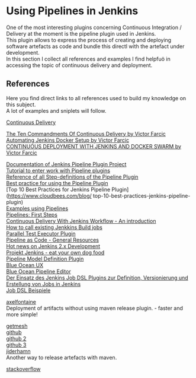 # Using Pipelines in Jenkins  
  
One of the most interesting plugins concerning Continuous Integration / Delivery at the moment is the pipeline plugin used in Jenkins.  
This plugin allows to express the process of creating and deploying software artefacts as code and bundle this directl with the artefact under development.  
In this section I collect all references and examples I find helpfuö in accessing the topic of continuous delivery and deployment.  
  
## References  
  
Here you find direct links to all references used to build my knowledge on this subject.  
A lot of examples and sniplets will follow.  

[Continuous Delivery](https://de.wikipedia.org/wiki/Continuous_Delivery)  

[The Ten Commandments Of Continuous Delivery by Victor Farcic](https://github.com/vfarcic/vfarcic.github.io/blob/master/cd-ten-commandments/article.md)  
[Automating Jenkins Docker Setup by Victor Farcic](https://github.com/vfarcic/vfarcic.github.io/blob/master/articles/uber-jenkins.md)  
[CONTINUOUS DEPLOYMENT WITH JENKINS AND DOCKER SWARM by Victor Farcic](http://vfarcic.github.io/jenkins-swarm/#/cover)  

[Documentation of Jenkins  Pipeline Plugin Project](https://jenkins.io/doc/pipeline/)  
[Tutorial to enter work with Pipeline plugins](https://github.com/jenkinsci/pipeline-plugin/blob/master/TUTORIAL.md)  
[Reference of all Step-definitions of the Pipeline Plugin](https://jenkins.io/doc/pipeline/steps/)  
[Best practice for using the Pipeline Plugin](https://github.com/jenkinsci/pipeline-examples/blob/master/docs/BEST_PRACTICES.md)  
[Top 10 Best Practices for Jenkins Pipeline Plugin](https://www.cloudbees.com/blog/  top-10-best-practices-jenkins-pipeline-plugin)  
[Examples using Pipelines](https://github.com/jenkinsci/pipeline-examples)  
[Pipelines: First Steps](https://jenkins.io/doc/pipeline/steps/workflow-basic-steps/)  
[Continuous Delivery With Jenkins Workflow - An introduction](https://dzone.com/refcardz/continuous-delivery-with-jenkins-workflow)  
[How to call existing Jenkkins Build jobs](https://github.com/jenkinsci/pipeline-examples/blob/master/pipeline-examples/trigger-job-on-all-nodes/triggerJobOnEveryNode.groovy)  
[Parallel Test Executor Plugin](https://wiki.jenkins-ci.org/display/JENKINS/Parallel+Test+Executor+Plugin)  
[Pipeline as Code - General Resources](https://jenkins.io/solutions/pipeline/)  
[Hot news on Jenkins 2.x Development](http://stackoverflow.com/tags/jenkins-pipeline/hot)  
[Projekt Jenkins - eat your own dog food](https://github.com/jenkins-infra/pipeline-library)  
[Pipeline Model Definition Plugin](https://jenkins.io/blog/2016/09/06/jenkins-world-speaker-blog-pipeline-model-definition/)  
[Blue Ocean UX](http://blog.alexellis.io/jenkins-splashes-with-blue-ocean/)  
[Blue Ocean Pipeline Editor](https://github.com/jenkinsci/blueocean-pipeline-editor-plugin)  
[Der Einsatz des Jenkins Job DSL Plugins zur Definition, Versionierung und Erstellung von Jobs in Jenkins](https://github.com/jenkinsci/job-dsl-plugin/wiki/User-Power-Moves)  
[Job DSL Beispiele](https://github.com/jenkinsci/job-dsl-plugin/wiki/Real-World-Examples)  
  
[axelfontaine](https://axelfontaine.com/blog/final-nail.html)  
Deployment of artifacts without using maven release plugin. - faster and more simple!  

[getmesh](http://getmesh.io/Blog/Jenkins+2+Pipeline+101)  
[github](https://wilsonmar.github.io/jenkins2-pipeline/)    
[github 2](https://github.com/Jotschi/maven-release-workflow-test)    
[github 3](https://github.com/mjiderhamn/promote-maven-plugin)    
[jiderhamn](http://java.jiderhamn.se/2016/05/04/announcing-maven-promote-plugin/)  
Another way to release artefacts with maven.
  
[stackoverflow](http://stackoverflow.com/questions/18456111/what-is-the-maven-way-for-automatic-project-versions-when-doing-continuous-deliv/19209719#19209719)  
  
